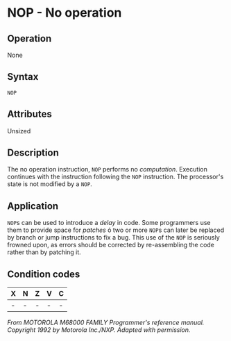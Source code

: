 # NOP - No operation

## Operation
None

## Syntax
```assembly
NOP
```

## Attributes
Unsized

## Description
The no operation instruction, `NOP` performs no *computation*.
Execution continues with the instruction following the `NOP`
instruction. The processor's state is not modified by a `NOP`.


## Application
`NOP`s can be used to introduce a *delay* in code. Some programmers
use them to provide space for *patches* ó two or more `NOP`s can
later be replaced by branch or jump instructions to fix a bug. This
use of the `NOP` is seriously frowned upon, as errors should be
corrected by re-assembling the code rather than by patching it.

## Condition codes
|X|N|Z|V|C|
|--|--|--|--|--|
|-|-|-|-|-|

*From MOTOROLA M68000 FAMILY Programmer's reference manual. Copyright 1992 by Motorola Inc./NXP. Adapted with permission.*